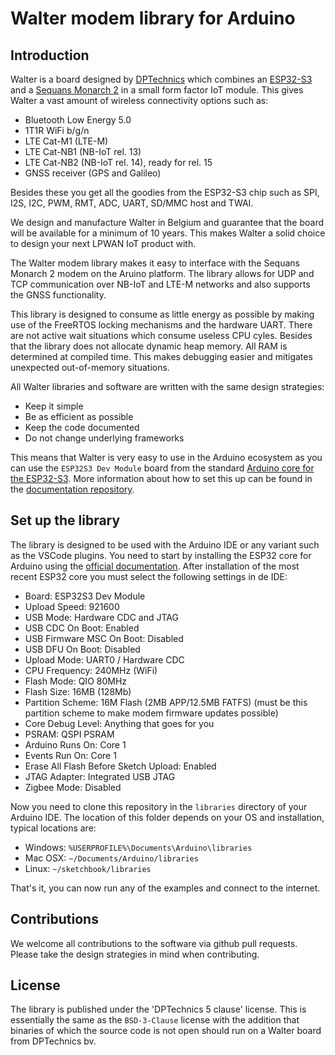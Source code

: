 # Walter modem library for Arduino

## Introduction

Walter is a board designed by [DPTechnics](https://www.dptechnics.com) which 
combines an [ESP32-S3](https://www.espressif.com/en/products/socs/esp32-s3) and
a [Sequans Monarch 2](https://www.sequans.com/products/monarch-2-gm02sp) in a
small form factor IoT module. This gives Walter a vast amount of wireless
connectivity options such as:
- Bluetooth Low Energy 5.0
- 1T1R WiFi b/g/n
- LTE Cat-M1 (LTE-M)
- LTE Cat-NB1 (NB-IoT rel. 13)
- LTE Cat-NB2 (NB-IoT rel. 14), ready for rel. 15
- GNSS receiver (GPS and Galileo)

Besides these you get all the goodies from the ESP32-S3 chip such as  SPI, I2S,
I2C, PWM, RMT, ADC, UART, SD/MMC host and TWAI. 

We design and manufacture Walter in Belgium and guarantee that the board will be
available for a minimum of 10 years. This makes Walter a solid choice to design
your next LPWAN IoT product with.

The Walter modem library makes it easy to interface with the Sequans Monarch 2
modem on the Aruino platform. The library allows for UDP and TCP communication
over NB-IoT and LTE-M networks and also supports the GNSS functionality. 

This library is designed to consume as little energy as possible by making use
of the FreeRTOS locking mechanisms and the hardware UART. There are not active
wait situations which consume useless CPU cyles. Besides that the library
does not allocate dynamic heap memory. All RAM is determined at compiled time.
This makes debugging easier and mitigates unexpected out-of-memory situations.

All Walter libraries and software are written with the same design strategies:
 - Keep it simple
 - Be as efficient as possible
 - Keep the code documented
 - Do not change underlying frameworks

This means that Walter is very easy to use in the Arduino ecosystem as you can
use the `ESP32S3 Dev Module` board from the standard 
[Arduino core for the ESP32-S3](https://github.com/espressif/arduino-esp32).
More information about how to set this up can be found in the 
[documentation repository](https://github.com/QuickSpot/walter-documentation).

## Set up the library

The library is designed to be used with the Arduino IDE or any variant such as
the VSCode plugins. You need to start by installing the ESP32 core for Arduino
using the [official documentation](https://docs.espressif.com/projects/arduino-esp32/en/latest/installing.html#installing-using-arduino-ide).
After installation of the most recent ESP32 core you must select the following
settings in de IDE:
 - Board: ESP32S3 Dev Module
 - Upload Speed: 921600
 - USB Mode: Hardware CDC and JTAG
 - USB CDC On Boot: Enabled
 - USB Firmware MSC On Boot: Disabled
 - USB DFU On Boot: Disabled
 - Upload Mode: UART0 / Hardware CDC
 - CPU Frequency: 240MHz (WiFi)
 - Flash Mode: QIO 80MHz
 - Flash Size: 16MB (128Mb)
 - Partition Scheme: 16M Flash (2MB APP/12.5MB FATFS)
   (must be this partition scheme to make modem firmware updates possible)
 - Core Debug Level: Anything that goes for you
 - PSRAM: QSPI PSRAM
 - Arduino Runs On: Core 1
 - Events Run On: Core 1
 - Erase All Flash Before Sketch Upload: Enabled
 - JTAG Adapter: Integrated USB JTAG
 - Zigbee Mode: Disabled

Now you need to clone this repository in the `libraries` directory of your 
Arduino IDE. The location of this folder depends on your OS and installation,
typical locations are:
 - Windows: `%USERPROFILE%\Documents\Arduino\libraries`
 - Mac OSX: `~/Documents/Arduino/libraries`
 - Linux: `~/sketchbook/libraries`

That's it, you can now run any of the examples and connect to the internet.

## Contributions

We welcome all contributions to the software via github pull requests. Please
take the design strategies in mind when contributing. 

## License

The library is published under the 'DPTechnics 5 clause' license. This is 
essentially the same as the `BSD-3-Clause` license with the addition that
binaries of which the source code is not open should run on a Walter board from
DPTechnics bv.
